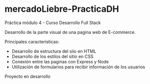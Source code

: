 # mercadoLiebre-PracticaDH

Práctica módulo 4 - Curso Desarrollo Full Stack

Desarrollo de la parte visual de una pagina web de E-commerce.

Principales caracteristicas:
 
 - Desarrollo de estructura del siio en HTML
 - Desarrollo de los estilos del sitio en CSS
 - Conexión entre las paginas con Express y Node
 - Utilización de formularios para recibir información de los usuarios

Proyecto en desarrollo
